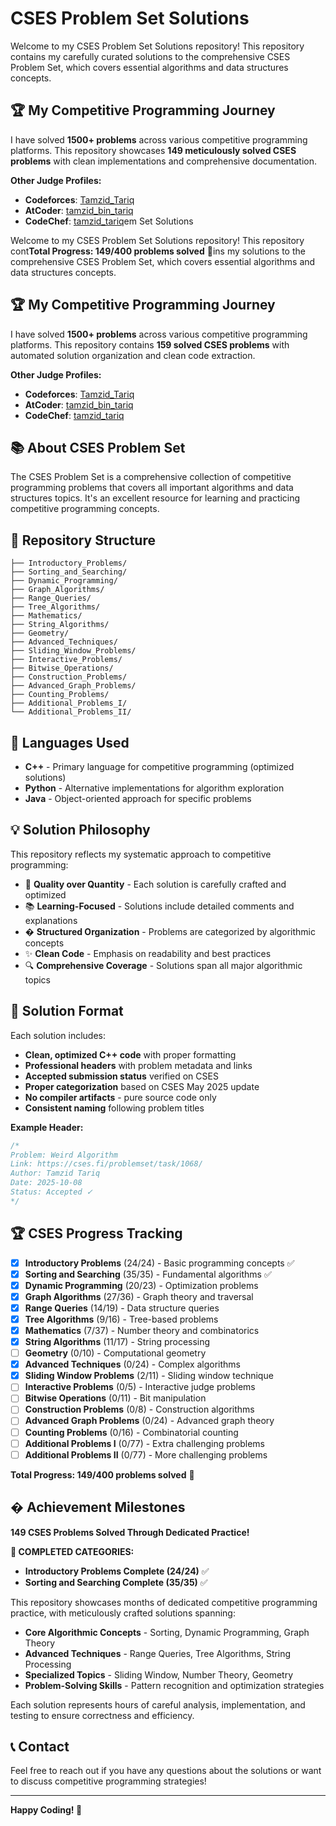 # CSES Problem Set Solutions

Welcome to my CSES Problem Set Solutions repository! This repository contains my carefully curated solutions to the comprehensive CSES Problem Set, which covers essential algorithms and data structures concepts.

## 🏆 My Competitive Programming Journey

I have solved **1500+ problems** across various competitive programming platforms. This repository showcases **149 meticulously solved CSES problems** with clean implementations and comprehensive documentation.

**Other Judge Profiles:**
- **Codeforces**: [Tamzid_Tariq](https://codeforces.com/profile/Tamzid_Tariq)
- **AtCoder**: [tamzid_bin_tariq](https://atcoder.jp/users/tamzid_bin_tariq)  
- **CodeChef**: [tamzid_tariq](https://www.codechef.com/users/tamzid_tariq)em Set Solutions

Welcome to my CSES Problem Set Solutions repository! This repository cont**Total Progress: 149/400 problems solved** 🎯ins my solutions to the comprehensive CSES Problem Set, which covers essential algorithms and data structures concepts.

## 🏆 My Competitive Programming Journey

I have solved **1500+ problems** across various competitive programming platforms. This repository contains **159 solved CSES problems** with automated solution organization and clean code extraction.

**Other Judge Profiles:**
- **Codeforces**: [Tamzid_Tariq](https://codeforces.com/profile/Tamzid_Tariq)
- **AtCoder**: [tamzid_bin_tariq](https://atcoder.jp/users/tamzid_bin_tariq)  
- **CodeChef**: [tamzid_tariq](https://www.codechef.com/users/tamzid_tariq)

## 📚 About CSES Problem Set

The CSES Problem Set is a comprehensive collection of competitive programming problems that covers all important algorithms and data structures topics. It's an excellent resource for learning and practicing competitive programming concepts.

## 📁 Repository Structure

```
├── Introductory_Problems/
├── Sorting_and_Searching/
├── Dynamic_Programming/
├── Graph_Algorithms/
├── Range_Queries/
├── Tree_Algorithms/
├── Mathematics/
├── String_Algorithms/
├── Geometry/
├── Advanced_Techniques/
├── Sliding_Window_Problems/
├── Interactive_Problems/
├── Bitwise_Operations/
├── Construction_Problems/
├── Advanced_Graph_Problems/
├── Counting_Problems/
├── Additional_Problems_I/
└── Additional_Problems_II/
```

## 🚀 Languages Used

- **C++** - Primary language for competitive programming (optimized solutions)
- **Python** - Alternative implementations for algorithm exploration  
- **Java** - Object-oriented approach for specific problems

## 💡 Solution Philosophy

This repository reflects my systematic approach to competitive programming:
- 🎯 **Quality over Quantity** - Each solution is carefully crafted and optimized
- 📚 **Learning-Focused** - Solutions include detailed comments and explanations
- �️ **Structured Organization** - Problems are categorized by algorithmic concepts
- ✨ **Clean Code** - Emphasis on readability and best practices
- 🔍 **Comprehensive Coverage** - Solutions span all major algorithmic topics


## 📝 Solution Format

Each solution includes:
- **Clean, optimized C++ code** with proper formatting
- **Professional headers** with problem metadata and links
- **Accepted submission status** verified on CSES
- **Proper categorization** based on CSES May 2025 update
- **No compiler artifacts** - pure source code only
- **Consistent naming** following problem titles

**Example Header:**
```cpp
/*
Problem: Weird Algorithm
Link: https://cses.fi/problemset/task/1068/
Author: Tamzid Tariq
Date: 2025-10-08
Status: Accepted ✓
*/
```

## 🏆 CSES Progress Tracking

- [x] **Introductory Problems** (24/24) - Basic programming concepts ✅
- [x] **Sorting and Searching** (35/35) - Fundamental algorithms ✅  
- [x] **Dynamic Programming** (20/23) - Optimization problems
- [x] **Graph Algorithms** (27/36) - Graph theory and traversal
- [x] **Range Queries** (14/19) - Data structure queries
- [x] **Tree Algorithms** (9/16) - Tree-based problems
- [x] **Mathematics** (7/37) - Number theory and combinatorics
- [x] **String Algorithms** (11/17) - String processing
- [ ] **Geometry** (0/10) - Computational geometry
- [x] **Advanced Techniques** (0/24) - Complex algorithms
- [x] **Sliding Window Problems** (2/11) - Sliding window technique
- [ ] **Interactive Problems** (0/5) - Interactive judge problems
- [ ] **Bitwise Operations** (0/11) - Bit manipulation
- [ ] **Construction Problems** (0/8) - Construction algorithms
- [ ] **Advanced Graph Problems** (0/24) - Advanced graph theory
- [ ] **Counting Problems** (0/16) - Combinatorial counting
- [ ] **Additional Problems I** (0/77) - Extra challenging problems
- [ ] **Additional Problems II** (0/77) - More challenging problems

**Total Progress: 149/400 problems solved** 🎯

## � Achievement Milestones

**149 CSES Problems Solved Through Dedicated Practice!** 

**🎉 COMPLETED CATEGORIES:**
- **Introductory Problems Complete (24/24)** ✅
- **Sorting and Searching Complete (35/35)** ✅

This repository showcases months of dedicated competitive programming practice, with meticulously crafted solutions spanning:
- **Core Algorithmic Concepts** - Sorting, Dynamic Programming, Graph Theory
- **Advanced Techniques** - Range Queries, Tree Algorithms, String Processing
- **Specialized Topics** - Sliding Window, Number Theory, Geometry
- **Problem-Solving Skills** - Pattern recognition and optimization strategies

Each solution represents hours of careful analysis, implementation, and testing to ensure correctness and efficiency.

## 📞 Contact

Feel free to reach out if you have any questions about the solutions or want to discuss competitive programming strategies!

---

**Happy Coding! 🚀**
